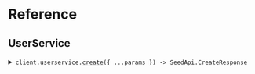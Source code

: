 # Reference

## UserService

<details><summary><code>client.userservice.<a href="/src/api/resources/userservice/client/Client.ts">create</a>({ ...params }) -> SeedApi.CreateResponse</code></summary>
<dl>
<dd>

#### 🔌 Usage

<dl>
<dd>

<dl>
<dd>

```typescript
await client.userservice.create();
```

</dd>
</dl>
</dd>
</dl>

#### ⚙️ Parameters

<dl>
<dd>

<dl>
<dd>

**request:** `SeedApi.CreateRequest`

</dd>
</dl>

<dl>
<dd>

**requestOptions:** `Userservice.RequestOptions`

</dd>
</dl>
</dd>
</dl>

</dd>
</dl>
</details>
